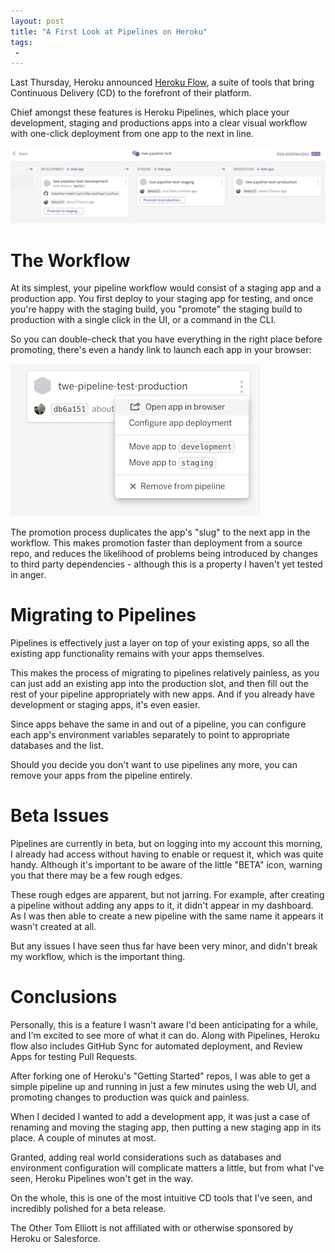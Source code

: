 ```yaml
---
layout: post
title: "A First Look at Pipelines on Heroku"
tags:
 -
---
```


Last Thursday, Heroku announced [Heroku Flow](http://blog.heroku.com/archives/2015/9/3/heroku_flow_pipelines_review_apps_and_github_sync), a suite of tools that bring Continuous Delivery (CD) to the forefront of their platform.

Chief amongst these features is Heroku Pipelines, which place your development, staging and productions apps into a clear visual workflow with one-click deployment from one app to the next in line.

![](/assets/heroku-pipeline1.png)

# The Workflow

At its simplest, your pipeline workflow would consist of a staging app and a production app. You first deploy to your staging app for testing, and once you're happy with the staging build, you "promote" the staging build to production with a single click in the UI, or a command in the CLI.

So you can double-check that you have everything in the right place before promoting, there's even a handy link to launch each app in your browser:

![](/assets/heroku-pipelines2.png)

The promotion process duplicates the app's "slug" to the next app in the workflow. This makes promotion faster than deployment from a source repo, and reduces the likelihood of problems being introduced by changes to third party dependencies - although this is a property I haven't yet tested in anger.

# Migrating to Pipelines

Pipelines is effectively just a layer on top of your existing apps, so all the existing app functionality remains with your apps themselves.

This makes the process of migrating to pipelines relatively painless, as you can just add an existing app into the production slot, and then fill out the rest of your pipeline appropriately with new apps. And if you already have development or staging apps, it's even easier.

Since apps behave the same in and out of a pipeline, you can configure each app's environment variables separately to point to appropriate databases and the list.

Should you decide you don't want to use pipelines any more, you can remove your apps from the pipeline entirely.

# Beta Issues

Pipelines are currently in beta, but on logging into my account this morning, I already had access without having to enable or request it, which was quite handy. Although it's important to be aware of the little "BETA" icon, warning you that there may be a few rough edges.

These rough edges are apparent, but not jarring. For example, after creating a pipeline without adding any apps to it, it didn't appear in my dashboard. As I was then able to create a new pipeline with the same name it appears it wasn't created at all.

But any issues I have seen thus far have been very minor, and didn't break my workflow, which is the important thing. 

# Conclusions

Personally, this is a feature I wasn't aware I'd been anticipating for a while, and I'm excited to see more of what it can do. Along with Pipelines, Heroku flow also includes GitHub Sync for automated deployment, and Review Apps for testing Pull Requests.

After forking one of Heroku's "Getting Started" repos, I was able to get a simple pipeline up and running in just a few minutes using the web UI, and promoting changes to production was quick and painless.

When I decided I wanted to add a development app, it was just a case of renaming and moving the staging app, then putting a new staging app in its place. A couple of minutes at most.

Granted, adding real world considerations such as databases and environment configuration will complicate matters a little, but from what I've seen, Heroku Pipelines won't get in the way.

On the whole, this is one of the most intuitive CD tools that I've seen, and incredibly polished for a beta release.

The Other Tom Elliott is not affiliated with or otherwise sponsored by Heroku or Salesforce.